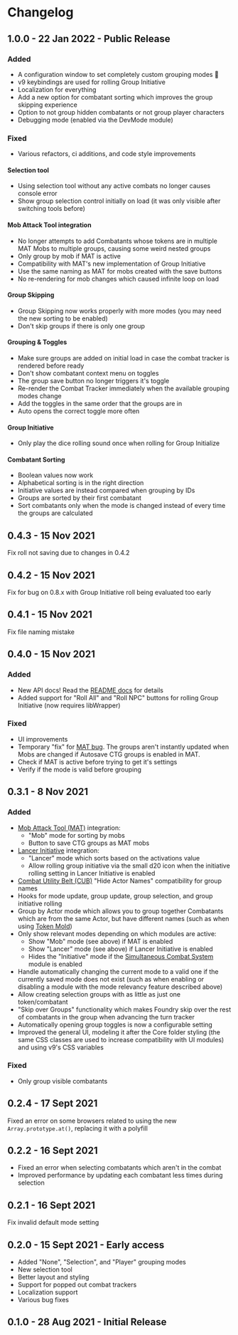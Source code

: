 # Changelog

## 1.0.0 - 22 Jan 2022 - Public Release

### Added

* A configuration window to set completely custom grouping modes 🤯
* v9 keybindings are used for rolling Group Initiative
* Localization for everything
* Add a new option for combatant sorting which improves the group skipping experience
* Option to not group hidden combatants or not group player characters
* Debugging mode (enabled via the DevMode module)

### Fixed

* Various refactors, ci additions, and code style improvements

#### Selection tool

* Using selection tool without any active combats no longer causes console error
* Show group selection control initially on load (it was only visible after switching tools before)

#### Mob Attack Tool integration

* No longer attempts to add Combatants whose tokens are in multiple MAT Mobs to multiple groups, causing some weird nested groups
* Only group by mob if MAT is active
* Compatibility with MAT's new implementation of Group Initiative
* Use the same naming as MAT for mobs created with the save buttons
* No re-rendering for mob changes which caused infinite loop on load

#### Group Skipping

* Group Skipping now works properly with more modes (you may need the new sorting to be enabled)
* Don't skip groups if there is only one group

#### Grouping & Toggles

* Make sure groups are added on initial load in case the combat tracker is rendered before ready
* Don't show combatant context menu on toggles
* The group save button no longer triggers it's toggle
* Re-render the Combat Tracker immediately when the available grouping modes change
* Add the toggles in the same order that the groups are in
* Auto opens the correct toggle more often

#### Group Initiative

* Only play the dice rolling sound once when rolling for Group Initialize

#### Combatant Sorting

* Boolean values now work
* Alphabetical sorting is in the right direction
* Initiative values are instead compared when grouping by IDs
* Groups are sorted by their first combatant
* Sort combatants only when the mode is changed instead of every time the groups are calculated

## 0.4.3 - 15 Nov 2021

Fix roll not saving due to changes in 0.4.2

## 0.4.2 - 15 Nov 2021

Fix for bug on 0.8.x with Group Initiative roll being evaluated too early

## 0.4.1 - 15 Nov 2021

Fix file naming mistake

## 0.4.0 - 15 Nov 2021

### Added

* New API docs! Read the [README docs](https://foundryvtt.com/packages/ctg) for details
* Added support for "Roll All" and "Roll NPC" buttons for rolling Group Initiative (now requires libWrapper)

### Fixed

* UI improvements
* Temporary "fix" for [MAT bug](https://github.com/Stendarpaval/mob-attack-tool/issues/46). The groups aren't instantly updated when Mobs are changed if Autosave CTG groups is enabled in MAT.
* Check if MAT is active before trying to get it's settings
* Verify if the mode is valid before grouping

## 0.3.1 - 8 Nov 2021

### Added

* [Mob Attack Tool (MAT)](https://foundryvtt.com/packages/mob-attack-tool) integration:
  * "Mob" mode for sorting by mobs
  * Button to save CTG groups as MAT mobs
* [Lancer Initiative](https://foundryvtt.com/packages/lancer-initiative) integration:
  * "Lancer" mode which sorts based on the activations value
  * Allow rolling group initiative via the small d20 icon when the initiative rolling setting in Lancer Initiative is enabled
* [Combat Utility Belt (CUB)](https://foundryvtt.com/packages/combat-utility-belt) "Hide Actor Names" compatibility for group names
* Hooks for mode update, group update, group selection, and group initiative rolling
* Group by Actor mode which allows you to group together Combatants which are from the same Actor, but have different names (such as when using [Token Mold](https://foundryvtt.com/packages/token-mold))
* Only show relevant modes depending on which modules are active:
  * Show "Mob" mode (see above) if MAT is enabled
  * Show "Lancer" mode (see above) if Lancer Initiative is enabled
  * Hides the "Initiative" mode if the [Simultaneous Combat System](https://foundryvtt.com/packages/scs) module is enabled
* Handle automatically changing the current mode to a valid one if the currently saved mode does not exist (such as when enabling or disabling a module with the mode relevancy feature described above)
* Allow creating selection groups with as little as just one token/combatant
* "Skip over Groups" functionality which makes Foundry skip over the rest of combatants in the group when advancing the turn tracker
* Automatically opening group toggles is now a configurable setting
* Improved the general UI, modeling it after the Core folder styling (the same CSS classes are used to increase compatibility with UI modules) and using v9's CSS variables

### Fixed

* Only group visible combatants

## 0.2.4 - 17 Sept 2021

Fixed an error on some browsers related to using the new `Array.prototype.at()`, replacing it with a polyfill

## 0.2.2 - 16 Sept 2021

* Fixed an error when selecting combatants which aren't in the combat
* Improved performance by updating each combatant less times during selection

## 0.2.1 - 16 Sept 2021

Fix invalid default mode setting

## 0.2.0 - 15 Sept 2021 - Early access

* Added "None", "Selection", and "Player" grouping modes
* New selection tool
* Better layout and styling
* Support for popped out combat trackers
* Localization support
* Various bug fixes

## 0.1.0 - 28 Aug 2021 - Initial Release

